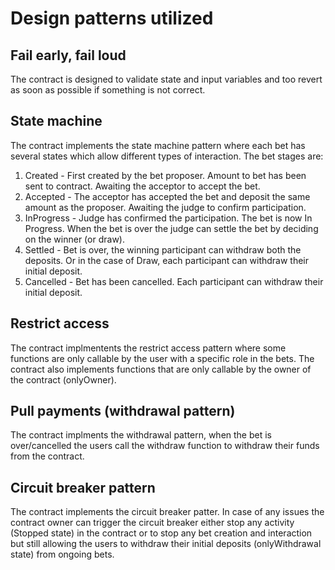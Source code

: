 # Design patterns utilized

## Fail early, fail loud
The contract is designed to validate state and input variables and too revert as soon as possible if something is not correct.

## State machine
The contract implements the state machine pattern where each bet has several states which allow different types of interaction. The bet stages are:

1. Created - First created by the bet proposer. Amount to bet has been sent to contract. Awaiting the acceptor to accept the bet.
2. Accepted - The acceptor has accepted the bet and deposit the same amount as the proposer. Awaiting the judge to confirm participation.
3. InProgress - Judge has confirmed the participation. The bet is now In Progress. When the bet is over the judge can settle the bet by deciding on the winner (or draw).
4. Settled - Bet is over, the winning participant can withdraw both the deposits. Or in the case of Draw, each participant can withdraw their initial deposit.
5. Cancelled - Bet has been cancelled. Each participant can withdraw their initial deposit.

## Restrict access
The contract implmentents the restrict access pattern where some functions are only callable by the user with a specific role in the bets. The contract also implements functions that are only callable by the owner of the contract (onlyOwner).

## Pull payments (withdrawal pattern)
The contract implments the withdrawal pattern, when the bet is over/cancelled the users call the withdraw function to withdraw their funds from the contract.

## Circuit breaker pattern
The contract implements the circuit breaker patter. In case of any issues the contract owner can trigger the circuit breaker either stop any activity (Stopped state) in the contract or to stop any bet creation and interaction but still allowing the users to withdraw their initial deposits (onlyWithdrawal state) from ongoing bets.

